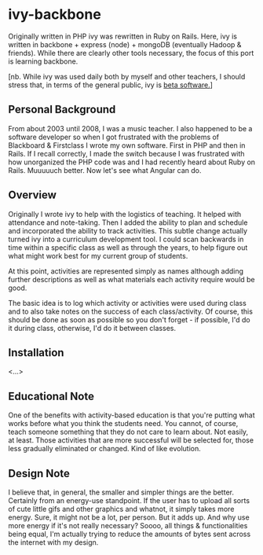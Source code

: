 ivy-backbone
============

Originally written in PHP ivy was rewritten in Ruby on Rails. Here,
ivy is written in backbone + express (node) + mongoDB (eventually
Hadoop & friends). While there are clearly other tools necessary, the
focus of this port is learning backbone.

[nb. While ivy was used daily both by myself and other teachers, I
should stress that, in terms of the general public, ivy is [beta
software.](https://en.wikipedia.org/wiki/Software_release_life_cycle#Beta)]

Personal Background
-------------------

From about 2003 until 2008, I was a music teacher. I also happened to
be a software developer so when I got frustrated with the problems of
Blackboard & Firstclass I wrote my own software. First in PHP and then
in Rails. If I recall correctly, I made the switch because I was
frustrated with how unorganized the PHP code was and I had recently
heard about Ruby on Rails. Muuuuuch better. Now let's see what Angular
can do.

Overview
--------

Originally I wrote ivy to help with the logistics of teaching. It
helped with attendance and note-taking. Then I added the ability to
plan and schedule and incorporated the ability to track
activities. This subtle change actually turned ivy into a curriculum
development tool. I could scan backwards in time within a specific
class as well as through the years, to help figure out what might work
best for my current group of students.

At this point, activities are represented simply as names although
adding further descriptions as well as what materials each activity
require would be good.

The basic idea is to log which activity or activities were used during
class and to also take notes on the success of each class/activity. Of
course, this should be done as soon as possible so you don't forget -
if possible, I'd do it during class, otherwise, I'd do it between
classes.

Installation
------------

<...>

Educational Note
----------------

One of the benefits with activity-based education is that you're
putting what works before what you think the students need. You
cannot, of course, teach someone something that they do not care to
learn about. Not easily, at least. Those activities that are more
successful will be selected for, those less gradually eliminated or
changed. Kind of like evolution.

Design Note
-----------

I believe that, in general, the smaller and simpler things are the
better. Certainly from an energy-use standpoint. If the user has to
upload all sorts of cute little gifs and other graphics and whatnot,
it simply takes more energy. Sure, it might not be a lot, per
person. But it adds up. And why use more energy if it's not really
necessary? Soooo, all things & functionalities being equal, I'm
actually trying to reduce the amounts of bytes sent across the
internet with my design.
